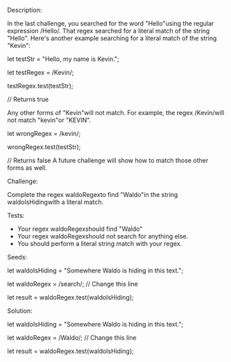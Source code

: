 
Description:

In the last challenge, you searched for the word "Hello"using the regular expression /Hello/. That regex searched for a literal match of the string "Hello". Here's another example searching for a literal match of the string "Kevin":


let testStr = "Hello, my name is Kevin.";

let testRegex = /Kevin/;

testRegex.test(testStr);

// Returns true

Any other forms of "Kevin"will not match. For example, the regex /Kevin/will not match "kevin"or "KEVIN".

let wrongRegex = /kevin/;

wrongRegex.test(testStr);

// Returns false
A future challenge will show how to match those other forms as well.



Challenge:

Complete the regex waldoRegexto find "Waldo"in the string waldoIsHidingwith a literal match.



Tests:
- Your regex waldoRegexshould find "Waldo"
- Your regex waldoRegexshould not search for anything else.
- You should perform a literal string match with your regex.



Seeds:

let waldoIsHiding = "Somewhere Waldo is hiding in this text.";

let waldoRegex = /search/; // Change this line

let result = waldoRegex.test(waldoIsHiding);



Solution:

let waldoIsHiding = "Somewhere Waldo is hiding in this text.";

let waldoRegex = /Waldo/; // Change this line

let result = waldoRegex.test(waldoIsHiding);
